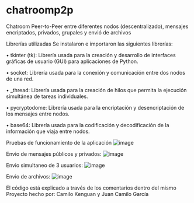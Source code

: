 # chatroomp2p

Chatroom Peer-to-Peer entre diferentes nodos (descentralizado), mensajes encriptados, privados, grupales y envió de archivos

Librerías utilizadas
Se instalaron e importaron las siguientes librerías:

•	tkinter (tk): Librería usada para la creación y desarrollo de interfaces gráficas de usuario (GUI) para aplicaciones de Python.

•	socket: Librería usada para la conexión y comunicación entre dos nodos de una red.

•	_thread: Librería usada para la creación de hilos que permita la ejecución simultánea de tareas individuales. 

•	pycryptodome: Librería usada para la encriptación y desencriptación de los mensajes entre nodos.

•	base64: Librería usada para la codificación y decodificación de la información que viaja entre nodos.


Pruebas de funcionamiento de la aplicación
![image](https://user-images.githubusercontent.com/49210338/229331342-01c56678-f5fd-41a4-9215-6fdb6b0f2f54.png)


Envio de mensajes públicos y privados:
![image](https://user-images.githubusercontent.com/49210338/229331359-6a6f7cb1-da44-4a81-97c9-cb49a00c12c0.png)


Envio simultaneo de 3 usuarios:
![image](https://user-images.githubusercontent.com/49210338/229331364-0957b1df-abcb-42cd-9d42-9d41bdb1af35.png)

Envio de archivos:
![image](https://user-images.githubusercontent.com/49210338/229331380-0c2e51a7-3b18-4fb5-9efe-3855a3309328.png)


El código está explicado a través de los comentarios dentro del mismo
Proyecto hecho por: Camilo Kenguan y Juan Camilo García
